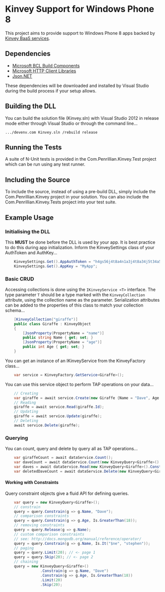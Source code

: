 # Kinvey Support for Windows Phone 8 #

This project aims to provide support to Windows Phone 8 apps backed by [Kinvey BaaS services](http://www.kinvey.com/).

## Dependencies ##

- [Microsoft BCL Build Components](http://nuget.org/packages/Microsoft.Bcl.Build/)
- [Microsoft HTTP Client Libraries](http://nuget.org/packages/Microsoft.Net.Http/2.1.10)
- [Json.NET](http://nuget.org/packages/Newtonsoft.Json/)

These dependencies will be downloaded and installed by Visual Studio during the build process if your setup allows.

## Building the DLL ##

You can build the solution file (Kinvey.sln) with Visual Studio 2012 in release mode either through Visual Studio or through the command line...

    .../devenv.com Kinvey.sln /rebuild release

## Running the Tests ##

A suite of N-Unit tests is provided in the Com.Penrillian.Kinvey.Test project which can be run using any test runner.

## Including the Source

To include the source, instead of using a pre-build DLL, simply include the Com.Penrillian.Kinvey project in your solution. You can also include the Com.Penrillian.Kinvey.Tests project into your test suite.

## Example Usage ##

### Initialising the DLL ###

This **MUST** be done before the DLL is used by your app. It is best practice to do this during app initialization. Inform the KinveySettings class of your AuthToken and AuthKey...

```c#
    KinveySettings.Get().AppAuthToken = "h4gs56j4t8a4n1a3j4t8a34j5t34a534fgag23bcxvz=";
    KinveySettings.Get().AppKey = "MyApp";
```

### Basic CRUD ###

Accessing collections is done using the 
`IKinveyService <T>` interface. The type parameter `T` should be a type marked with the `KinveyCollection` attribute, using the collection name as the parameter. Serialization attributes can be added to the properties of this class to match your collection schema...

```c#
    [KinveyCollection("giraffe")]
    public class Giraffe : KinveyObject
    {
        [JsonProperty(PropertyName = "name")]
        public string Name { get; set; }
        [JsonProperty(PropertyName = "age")]
        public int Age { get; set; }
    }
```

You can get an instance of an IKinveyService from the KinveyFactory class...

```c#
    var service = KinveyFactory.GetService<Giraffe>();
```

You can use this service object to perform TAP operations on your data...

```c#
	// Creating
    var giraffe = await service.Create(new Giraffe {Name = "Dave", Age = 42});
	// Reading
    giraffe = await service.Read(giraffe.Id);
	// Updating
    giraffe = await service.Update(giraffe);
	// Deleting
	await service.Delete(giraffe);
```

### Querying ###

You can count, query and delete by query all as TAP operations...

```c#
	var giraffeCount = await dataService.Count();
	var daveCount = await dataService.Count(new KinveyQuery<Giraffe>().Constrain(g => g.Name, "Dave"));
	var daves = await dataService.Read(new KinveyQuery<Giraffe>().Constrain(g => g.Name, "Dave"));
	var deletedDaveCount = await dataService.Delete(new KinveyQuery<Giraffe>().Constrain(g => g.Name, "Dave"));
```

#### Working with Constraints ####

Query constraint objects give a fluid API for defining queries. 

```c#
	var query = new KinveyQuery<Giraffe>();
	// constrain
	query = query.Constrain(g => g.Name, "Dave");
	// comparison constraints
	query = query.Constrain(g => g.Age, Is.GreaterThan(18));
	// removing constraints
	query = query.Release(g => g.Name);
	// custom comparison constraints
	// see: http://docs.mongodb.org/manual/reference/operator/
	query = query.Constrain(g => g.Name, Is.It("$ne", "stephen"));
	// paging
	query = query.Limit(20); // <- page 1
	query = query.Skip(20); // <- page 2
	// chaining
	query = new KinveyQuery<Giraffe>()
				.Constrain(g => g.Name, "Dave")
				.Constrain(g => g.Age, Is.GreaterThan(18))
				.Limit(20)
				.Skip(20);
```